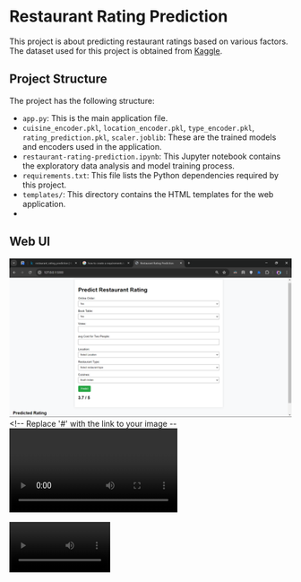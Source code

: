 # Restaurant Rating Prediction

This project is about predicting restaurant ratings based on various factors. The dataset used for this project is obtained from [Kaggle](https://www.kaggle.com/datasets/himanshupoddar/zomato-bangalore-restaurants?resource=download).

## Project Structure

The project has the following structure:

- `app.py`: This is the main application file.
- `cuisine_encoder.pkl`, `location_encoder.pkl`, `type_encoder.pkl`, `rating_prediction.pkl`, `scaler.joblib`: These are the trained models and encoders used in the application.
- `restaurant-rating-prediction.ipynb`: This Jupyter notebook contains the exploratory data analysis and model training process.
- `requirements.txt`: This file lists the Python dependencies required by this project.
- `templates/`: This directory contains the HTML templates for the web application.
-

## Web UI

![Web UI](./images/image.png) <!-- Replace '#' with the link to your image --  
![Web UI](./images/video.mp4)






<video src='https://www.youtube.com/watch?v=PtkyQ4Vm7FA' width=180/>
## Setup and Installation

1. Clone the repository.
2. Install the dependencies listed in `requirements.txt`.
3. Run `app.py` to start the application.

https://github.com/theanupamkumar1/restaurant-rating-prediction/assets/62919574/f75555b4-4343-4b19-8528-48908cf4715d




